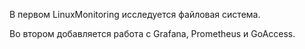 В первом LinuxMonitoring исследуется файловая система.

Во втором добавляется работа с Grafana, Prometheus и GoAccess.